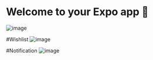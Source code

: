 # Welcome to your Expo app 👋
![image](https://github.com/user-attachments/assets/05ff6807-3142-415b-971f-371699ecc5ae)

#Wishlist
![image](https://github.com/user-attachments/assets/37a9ccb5-3c95-4ddf-9724-3a3156659553)

#Notification
![image](https://github.com/user-attachments/assets/4783eed2-2c61-4195-83aa-e2a6db597270)
